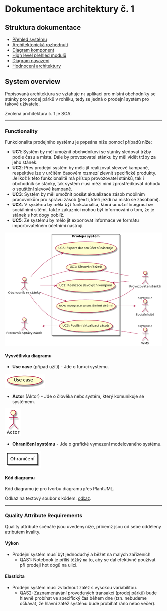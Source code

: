 # Dokumentace architektury č. 1
## Struktura dokumentace
- [Přehled systému](#system-overview "Přehled systému")
- [Architektonická rozhodnutí](./rozhodnutí "Architektonická rozhodnutí")
- [Diagram komponent](./moduly/components.md "Diagram komponent")
- [High level přehled modulů](./moduly/module_view.md "High level přehled modulů")
- [Diagram nasazení](./umístění/deployment.md "Diagram nasazení")
- [Hodnocení architektury](./hodnoceni_architektury.md "Hodnocení architektury")

## System overview
Popisovaná architektura se vztahuje na aplikaci pro místní obchodníky se stánky pro prodej párků v rohlíku, tedy se jedná o prodejní systém pro takové uživatele.

Zvolená architektura č. 1 je SOA.

---

### Functionality
Funkcionalita prodejního systému je popsána níže pomocí případů níže:

- **UC1**: Systém by měl umožnit obchodníkovi se stánky sledovat tržby podle času a místa. Dále by provozovatel stánku by měl vidět tržby za jeho stánek.
- **UC2**: Přes prodejní systém by mělo jít realizovat slevové kampaně, respektive lze v určitém časovém rozmezí zlevnit specifické produkty. Jelikož k této funkcionalitě má přístup provozovatel stánků, tak i obchodník se stánky, tak systém musí mězi nimi zprostředkovat dohodu o spuštění slevové kampaně.
- **UC3**: Systém by měl umožnit posílat aktualizace zásob mobilním pracovníkům pro správu zásob (jen ti, kteří jezdí na místo se zásobami).
- **UC4**: V systému by měla být funkcionalita, která umožní integraci se sociálními sítěmi, takže zákazníci mohou být informováni o tom, že je stánek s hot dogy poblíž.
- **UC5**: Ze systému by mělo jít exportovat informace ve formátu importovatelném účetními nástroji.

![UseCase diagram](./assets/prodejni_system_usecase_diagram.png "Use Case diagram prodejního systému")

#### **Vysvětlivka diagramu**
- **Use case** (případ užití) - Jde o funkci systému.

![Use case](./assets/diagram_legend_assets/usecase.png "Značka pro případ užití")

- **Actor** (Aktor) - Jde o člověka nebo systém, který komunikuje se systémem.

![Actor](./assets/diagram_legend_assets/actor.png "Značka pro aktora")

- **Ohraničení systému** - Jde o grafické vymezení modelovaného systému.

![System boundary](./assets/diagram_legend_assets/system_boundary.png "Značka pro ohraničení modelovaného systému")

#### **Kód diagramu**
Kód diagramu je pro tvorbu diagramu přes PlantUML.

Odkaz na textový soubor s kódem: [odkaz](../diagram_codes/deployment_diagram.txt).

---

### Quality Attribute Requirements
Quality attribute scénáře jsou uvedeny níže, přičemž jsou od sebe odděleny atributem kvality.
#### Výkon
- Prodejní systém musí být jednoduchý a běžet na malých zařízeních
    - QAS1: Notebook je příliš těžký na to, aby se dal efektivně používat při prodeji hot dogů na ulici.
#### Elasticita
- Prodejní systém musí zvládnout zátěž s vysokou variabilitou.
    - QAS2: Zaznamenávání provedených transakcí (prodej párků) bude hlavně probíhat ve specifický čas během dne (tzn. nebudeme očkávat, že hlavní zátěž systému bude probíhat ráno nebo večer).
